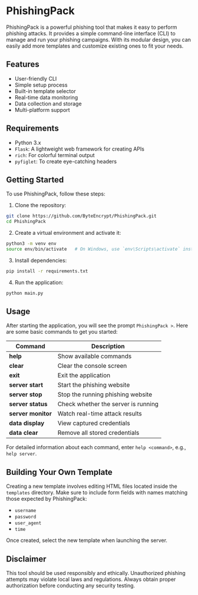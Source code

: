# PhishingPack

PhishingPack is a powerful phishing tool that makes it easy to perform phishing attacks. It provides a simple command-line interface (CLI) to manage and run your phishing campaigns. With its modular design, you can easily add more templates and customize existing ones to fit your needs.

## Features

- User-friendly CLI
- Simple setup process
- Built-in template selector
- Real-time data monitoring
- Data collection and storage
- Multi-platform support

## Requirements

- Python 3.x
- `Flask`: A lightweight web framework for creating APIs
- `rich`: For colorful terminal output
- `pyfiglet`: To create eye-catching headers

## Getting Started

To use PhishingPack, follow these steps:

1. Clone the repository:

```bash
git clone https://github.com/ByteEncrypt/PhishingPack.git
cd PhishingPack
```

2. Create a virtual environment and activate it:

```bash
python3 -m venv env
source env/bin/activate   # On Windows, use `env\Scripts\activate` instead.
```

3. Install dependencies:

```bash
pip install -r requirements.txt
```

4. Run the application:

```bash
python main.py
```

## Usage

After starting the application, you will see the prompt `PhishingPack >`. Here are some basic commands to get you started:

| Command            | Description                         |
| ------------------ | ----------------------------------- |
| **help**           | Show available commands             |
| **clear**          | Clear the console screen            |
| **exit**           | Exit the application                |
| **server start**   | Start the phishing website          |
| **server stop**    | Stop the running phishing website   |
| **server status**  | Check whether the server is running |
| **server monitor** | Watch real-time attack results      |
| **data display**   | View captured credentials           |
| **data clear**     | Remove all stored credentials       |

For detailed information about each command, enter `help <command>`, e.g., `help server`.

## Building Your Own Template

Creating a new template involves editing HTML files located inside the `templates` directory. Make sure to include form fields with names matching those expected by PhishingPack:

- `username`
- `password`
- `user_agent`
- `time`

Once created, select the new template when launching the server.

## Disclaimer

This tool should be used responsibly and ethically. Unauthorized phishing attempts may violate local laws and regulations. Always obtain proper authorization before conducting any security testing.

